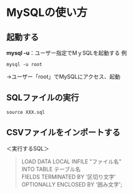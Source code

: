 # MySQLの使い方
## 起動する
**mysql -u**：ユーザー指定でMｙSQLを起動する
例
```
mysql -u root
```
→ユーザー「root」でMySQLにアクセス、起動

## SQLファイルの実行
```
source XXX.sql
```

## CSVファイルをインポートする
＜実行するSQL＞
> LOAD DATA LOCAL INFILE "ファイル名"  
INTO TABLE テーブル名   
FIELDS TERMINATED BY '区切り文字'  
OPTIONALLY ENCLOSED BY '囲み文字';  
